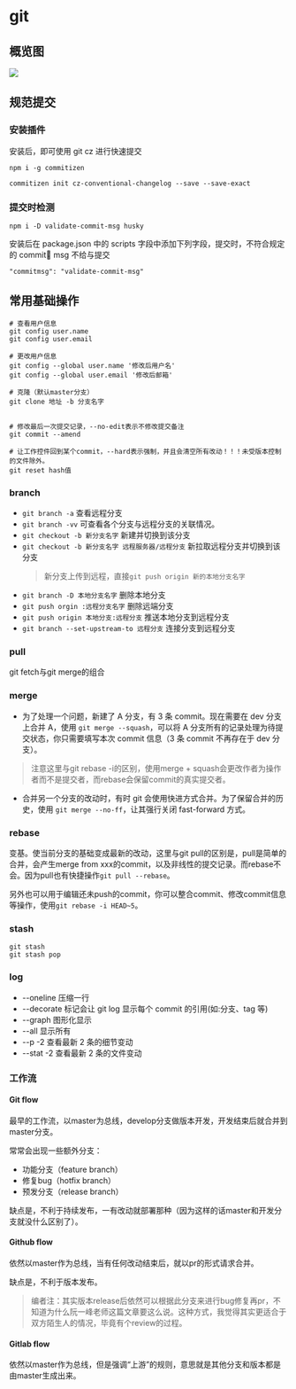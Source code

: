 # git

## 概览图

![](~images/git/git.png)

## 规范提交

### 安装插件

安装后，即可使用 git cz 进行快速提交

```
npm i -g commitizen

commitizen init cz-conventional-changelog --save --save-exact
```

### 提交时检测

```
npm i -D validate-commit-msg husky
```

安装后在 package.json 中的 scripts 字段中添加下列字段，提交时，不符合规定的 commit msg 不给与提交

```
"commitmsg": "validate-commit-msg"
```

## 常用基础操作

```
# 查看用户信息
git config user.name
git config user.email

# 更改用户信息
git config --global user.name '修改后用户名'
git config --global user.email '修改后邮箱'

# 克隆（默认master分支）
git clone 地址 -b 分支名字


# 修改最后一次提交记录，--no-edit表示不修改提交备注
git commit --amend

# 让工作控件回到某个commit，--hard表示强制，并且会清空所有改动！！！未受版本控制的文件除外。
git reset hash值
```

### branch

- `git branch -a` 查看远程分支
- `git branch -vv` 可查看各个分支与远程分支的关联情况。
- `git checkout -b 新分支名字` 新建并切换到该分支
- `git checkout -b 新分支名字 远程服务器/远程分支` 新拉取远程分支并切换到该分支
  > 新分支上传到远程，直接`git push origin 新的本地分支名字`
- `git branch -D 本地分支名字` 删除本地分支
- `git push orgin :远程分支名字` 删除远端分支
- `git push origin 本地分支:远程分支` 推送本地分支到远程分支
- `git branch --set-upstream-to 远程分支` 连接分支到远程分支

### pull
git fetch与git merge的组合
### merge

- 为了处理一个问题，新建了 A 分支，有 3 条 commit。现在需要在 dev 分支上合并 A，使用 `git merge --squash`，可以将 A 分支所有的记录处理为待提交状态，你只需要填写本次 commit 信息（3 条 commit 不再存在于 dev 分支）。
> 注意这里与git rebase -i的区别，使用merge + squash会更改作者为操作者而不是提交者，而rebase会保留commit的真实提交者。
- 合并另一个分支的改动时，有时 git 会使用快进方式合并。为了保留合并的历史，使用 `git merge --no-ff`，让其强行关闭 fast-forward 方式。

### rebase
变基。使当前分支的基础变成最新的改动，这里与git pull的区别是，pull是简单的合并，会产生merge from xxx的commit，以及非线性的提交记录。而rebase不会。因为pull也有快捷操作`git pull --rebase`。

另外也可以用于编辑还未push的commit，你可以整合commit、修改commit信息等操作，使用`git rebase -i HEAD~5`。

### stash

```
git stash
git stash pop
```
### log

- --oneline 压缩一行
- --decorate 标记会让 git log 显示每个 commit 的引用(如:分支、tag 等)
- --graph 图形化显示
- --all 显示所有
- --p -2 查看最新 2 条的细节变动
- --stat -2 查看最新 2 条的文件变动

### 工作流
#### Git flow
最早的工作流，以master为总线，develop分支做版本开发，开发结束后就合并到master分支。

常常会出现一些额外分支：
- 功能分支（feature branch）
- 修复bug（hotfix branch）
- 预发分支（release branch）

缺点是，不利于持续发布，一有改动就部署那种（因为这样的话master和开发分支就没什么区别了）。
#### Github flow
依然以master作为总线，当有任何改动结束后，就以pr的形式请求合并。

缺点是，不利于版本发布。

> 编者注：其实版本release后依然可以根据此分支来进行bug修复再pr，不知道为什么阮一峰老师这篇文章要这么说。这种方式，我觉得其实更适合于双方陌生人的情况，毕竟有个review的过程。
#### Gitlab flow
依然以master作为总线，但是强调“上游”的规则，意思就是其他分支和版本都是由master生成出来。
